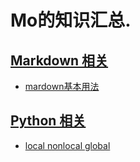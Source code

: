 # Mo的知识汇总.

## [Markdown 相关](markdown/README.md)
* [mardown基本用法](markdown/doc/markdown.md)

## [Python 相关](python/README.md)
* [local nonlocal global](python/doc/local-gloabl.md)